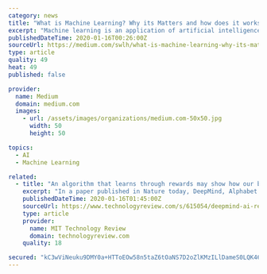 ```yaml
---
category: news
title: "What is Machine Learning? Why its Matters and how does it works?"
excerpt: "Machine learning is an application of artificial intelligence (AI) that provides systems the ability to automatically learn and improve from experience without being explicitly programmed. Machine learning focuses on the development of computer programs that can access data and use it learn for themselves. The process of learning begins with ..."
publishedDateTime: 2020-01-16T00:26:00Z
sourceUrl: https://medium.com/swlh/what-is-machine-learning-why-its-matters-and-how-does-it-works-846055a676d4
type: article
quality: 49
heat: 49
published: false

provider:
  name: Medium
  domain: medium.com
  images:
    - url: /assets/images/organizations/medium.com-50x50.jpg
      width: 50
      height: 50

topics:
  - AI
  - Machine Learning

related:
  - title: "An algorithm that learns through rewards may show how our brain does too"
    excerpt: "In a paper published in Nature today, DeepMind, Alphabet’s AI subsidiary, has once again used lessons from reinforcement learning to propose a new theory about the reward mechanisms within our brains. The hypothesis, supported by initial experimental findings, could not only improve our understanding of mental health and motivation."
    publishedDateTime: 2020-01-16T01:45:00Z
    sourceUrl: https://www.technologyreview.com/s/615054/deepmind-ai-reiforcement-learning-reveals-dopamine-neurons-in-brain/
    type: article
    provider:
      name: MIT Technology Review
      domain: technologyreview.com
    quality: 18

secured: "kC3wViNeuku9DMY0a+HTToEOw58n5taZ6tOaNS7D2oZlKMzILlDameS0LQK46oN738tXlDPp3y4AO4UAdpkBDDWdvc6OahvYxChrIfZBgK0HkWACEJoeAk90FGl1Dx7EKK6tE0HL8wXJ0S4RzRIsiJ2lrgAnes+d3SNIxTsEyc0KHrAugV7VnB8AGuCd1Q7V5BQZ6lNtSN1i/rlOwGDygcbzIt9O/vtWZ4Wdlvt0oMoslsxA6ltIjFEHJo11RCTGqQ22wjgDqI6GjbImRpxtV2Y2IDUOMrn0qN/q12Zl2YBtggCewwGe/TqpORaKWNihbK3l9z1mKCznq4NGew+kdG6cpUL38lFVbdWQHkPVoei0G//NknQUHfPN2M6qzK0DIsA8xMIdyJJaECbTrArPiEKPZRQvxTPwfNPDJTeI00lQ142tR8T4bEQ6KQsz138Qfr7c9ZqxecHEV0doeJQNIw==;6RPg4pLiJXWKNrr4ZcbzzQ=="
---
```


